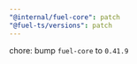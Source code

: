 ```yaml
---
"@internal/fuel-core": patch
"@fuel-ts/versions": patch
---
```


chore: bump `fuel-core` to `0.41.9`
